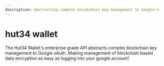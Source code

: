 ```yaml
---
description: abstracting complex blockchain key management to Google's oAuth
---
```


# hut34 wallet

The Hut34 Wallet's enterprise grade API abstracts complex blockchain key management to Google oAuth. Making management of blockchain based data encryption as easy as logging into your google account! 

